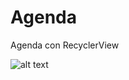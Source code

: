 # Agenda
Agenda con RecyclerView

![alt text](https://th.bing.com/th/id/OIP.3H2DW3X-Tcu1-mXxLjzeHwHaLH?pid=ImgDet&rs=1)
